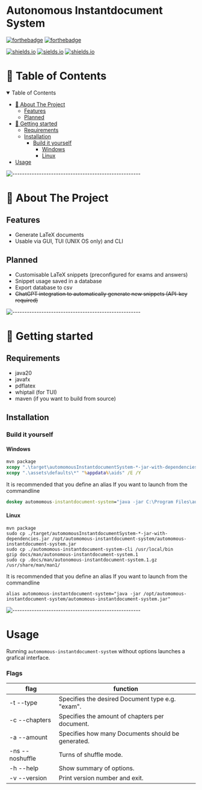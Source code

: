 # Autonomous Instantdocument System

[![forthebadge](https://forthebadge.com/images/badges/made-with-java.svg)](https://forthebadge.com)
[![forthebadge](http://forthebadge.com/images/badges/built-with-love.svg)](http://forthebadge.com)

[![shields.io](https://img.shields.io/github/license/j0giwa/automomous-instantdokument-system)](https://img.shields.io/github/license/j0giwa/automomous-instantdokument-system)
[![sields.io](https://img.shields.io/github/stars/j0giwa/automomous-instantdokument-system)](https://img.shields.io/github/stars/j0giwa/automomous-instantdokument-system)
[![shields.io](https://img.shields.io/github/issues/j0giwa/automomous-instantdokument-system)](https://img.shields.io/github/issues/j0giwa/automomous-instantdokument-system)


:book: Table of Contents
=============================
<details open="open">
<summary>Table of Contents</summary>

- [:pencil: About The Project](#:pencil:-About-The-Project)
    - [Features](#Features)
    - [Planned](#Planned)
- [:book: Getting started](#:book:-Getting-started)
	- [Requirements](#Requirements)
	- [Installation](#Installation)
		- [Build it yourself](#Build-it-yourself)
			- [Windows](#Windows)
			- [Linux](#Linux)
- [Usage](#Usage)

</details>

![-----------------------------------------------------](https://raw.githubusercontent.com/andreasbm/readme/master/assets/lines/rainbow.png)

:pencil: About The Project
=============================

## Features
- Generate LaTeX documents
- Usable via GUI, TUI (UNIX OS only) and CLI

## Planned
- Customisable LaTeX snippets (preconfigured for exams and answers)
- Snippet usage saved in a database
- Export database to csv
- ~~ChatGPT integration to automatically generate new snippets (API-key required)~~

![-----------------------------------------------------](https://raw.githubusercontent.com/andreasbm/readme/master/assets/lines/rainbow.png)

:book: Getting started
=============================

## Requirements
- java20
- javafx
- pdflatex
- whiptail (for TUI)
- maven (if you want to build from source)

## Installation

### Build it yourself

#### Windows
``` bat
mvn package
xcopy ".\target\automomousInstantdocumentSystem-*-jar-with-dependencies.jar" "C:\Program Files\automomous-instantdocument-system.jar" /Y
xcopy ".\assets\defaults\*" "%appdata%\aids" /E /Y
```
It is recommended that you define an alias If you want to launch from the commandline
``` bat
doskey automomous-instantdocument-system="java -jar C:\Program Files\automomous-instantdocument-system.jar"
```

#### Linux
``` shell
mvn package
sudo cp ./target/automomousInstantdocumentSystem-*-jar-with-dependencies.jar /opt/automomous-instantdocument-system/automomous-instantdocument-system.jar
sudo cp ./automomous-instantdocument-system-cli /usr/local/bin
gzip docs/man/autonomous-instantdocument-system.1
sudo cp .docs/man/autonomous-instantdocument-system.1.gz /usr/share/man/man1/
```
It is recommended that you define an alias If you want to launch from the commandline
``` shell
alias automomous-instantdocument-system="java -jar /opt/automomous-instantdocument-system/automomous-instantdocument-system.jar"
```

![-----------------------------------------------------](https://raw.githubusercontent.com/andreasbm/readme/master/assets/lines/rainbow.png)

Usage
=============================

Running `automomous-instantdocument-system` without options launches a grafical interface.

### Flags
| flag          | function                           |
| ------------- | ---------------------------------- |
| -t --type <type> | Specifies the desired Document type e.g. "exam". |
| -c --chapters <chapters> | Specifies the amount of chapters per document. 
| -a --amount <amount> | Specifies how many Documents should be generated.
| -ns --noshuffle | Turns of shuffle mode. |
| -h --help | Show summary of options. |
| -v --version | Print version number and exit. |
